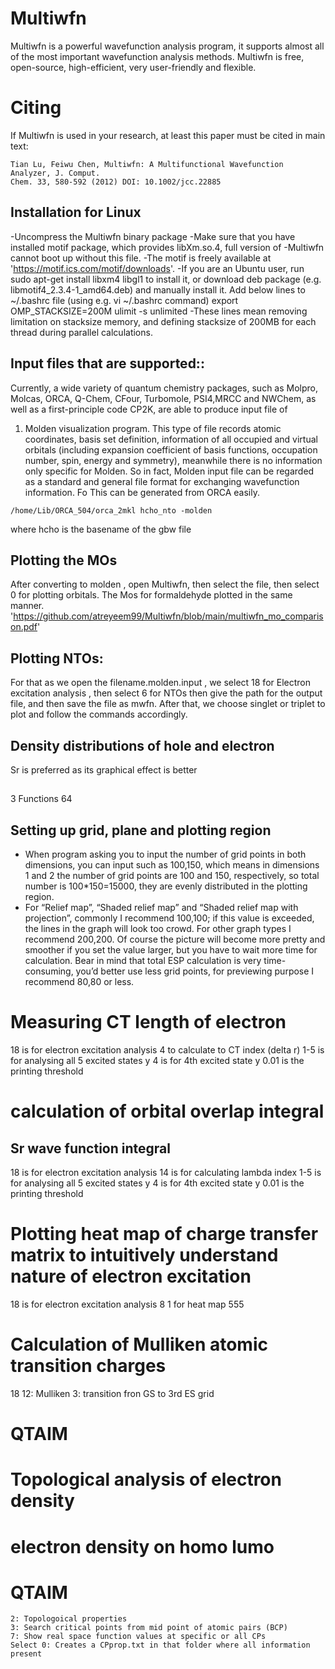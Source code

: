 # Multiwfn
Multiwfn is a powerful wavefunction analysis program, it supports almost all of the most important wavefunction analysis methods. Multiwfn is free, open-source, high-efficient, very user-friendly and flexible. 
# Citing 
If Multiwfn is used in your research, at least this paper must be cited in main text:
```
Tian Lu, Feiwu Chen, Multiwfn: A Multifunctional Wavefunction Analyzer, J. Comput.
Chem. 33, 580-592 (2012) DOI: 10.1002/jcc.22885
```
## Installation for Linux
-Uncompress the Multiwfn binary package
-Make sure that you have installed motif package, which provides libXm.so.4, full version of
-Multiwfn cannot boot up without this file. 
-The motif is freely available at 'https://motif.ics.com/motif/downloads'. 
-If you are an Ubuntu user, run sudo apt-get install libxm4 libgl1 to install it, or download deb package (e.g. libmotif4_2.3.4-1_amd64.deb) and manually install it.
Add below lines to ~/.bashrc file (using e.g. vi ~/.bashrc command)
export OMP_STACKSIZE=200M
ulimit -s unlimited
-These lines mean removing limitation on stacksize memory, and defining stacksize of 200MB for each thread during parallel calculations.

## Input files that are supported::
   Currently, a wide variety of quantum chemistry packages, such as Molpro, Molcas, ORCA, Q-Chem, CFour, Turbomole, PSI4,MRCC and NWChem, as well as a first-principle code CP2K, are able to produce input file of
  1) Molden visualization program.
     This type of file records atomic coordinates, basis set definition, information of all occupied and virtual orbitals (including expansion coefficient of basis functions, occupation number, spin, energy and symmetry), meanwhile there is no information only specific for Molden. So in fact, Molden input file can be regarded as a standard and general file format for exchanging wavefunction information. Fo
   This can be generated from ORCA easily.
```
/home/Lib/ORCA_504/orca_2mkl hcho_nto -molden
```
where hcho is the basename of the gbw file

## Plotting the MOs 
After converting to molden , open Multiwfn, then select the file, then select 0 for plotting orbitals.
The Mos for formaldehyde plotted in the same manner.
'https://github.com/atreyeem99/Multiwfn/blob/main/multiwfn_mo_comparison.pdf'

## Plotting NTOs:
For that as we open the filename.molden.input , we select 18 for Electron excitation analysis , then select 6 for NTOs then give the path for the output file, and then save the file as mwfn.
After that, we choose singlet or triplet to plot and follow the commands accordingly.

## Density distributions of hole and electron
Sr is preferred as its graphical effect is better
##
3 Functions
64
##  Setting up grid, plane and plotting region

- When program asking you to input the number of grid points in both dimensions, you can input such as 100,150, which means in dimensions 1 and 2 the number of grid points are 100 and 150, respectively, so total number is 100*150=15000, they   are evenly distributed in the plotting region.
- For “Relief map”, “Shaded relief map” and “Shaded relief map with projection”, commonly I recommend 100,100; if this value is exceeded, the lines in the graph will look too crowd. For other graph types I recommend 200,200. Of course the picture will become more pretty and smoother if you set the value larger, but you have to wait more time for calculation. Bear in mind that total ESP calculation is very time-consuming, you’d better use less grid points, for previewing purpose I recommend 80,80 or less.
# Measuring CT length of electron
18 is for electron excitation analysis
4 to calculate to CT index (delta r)
1-5 is for analysing all 5 excited states
y
4 is for 4th excited state
y
0.01 is the printing threshold


# calculation of orbital overlap integral
## Sr wave function integral
18 is for electron excitation analysis
14 is for calculating lambda index
1-5 is for analysing all 5 excited states
y
4 is for 4th excited state
y
0.01 is the printing threshold
# Plotting heat map of charge transfer matrix to intuitively understand nature of electron excitation
18 is for electron excitation analysis
8
1 for heat map
555
# Calculation of Mulliken atomic transition charges
18
12: Mulliken
3: transition fron GS to 3rd ES
grid
# QTAIM
# Topological analysis of electron density 
# electron density on homo lumo
# QTAIM
```
2: Topologoical properties
3: Search critical points from mid point of atomic pairs (BCP)
7: Show real space function values at specific or all CPs
Select 0: Creates a CPprop.txt in that folder where all information present
```
